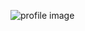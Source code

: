 ![profile image](https://avatars1.githubusercontent.com/u/71461886?s=460&u=71ea5a3f5a40d344a7f27e751ae8186ced098558&v=4)
